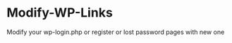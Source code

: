 Modify-WP-Links
===============

Modify your wp-login.php or register or lost password pages with new one
